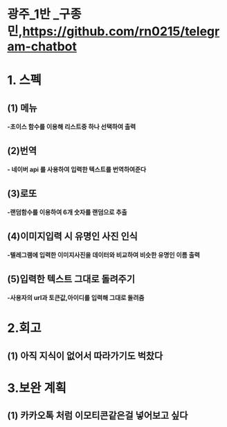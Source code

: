# 광주_1반 _구종민,https://github.com/rn0215/telegram-chatbot



# 1. 스펙

## (1) 메뉴

#### -초이스 함수를 이용해 리스트중 하나 선택하여 출력



## (2)번역

#### - 네이버 api 를 사용하여 입력한 텍스트를 번역하여준다



## (3)로또

#### -랜덤함수를 이용하여 6개 숫자를 랜덤으로 추출



## (4)이미지입력 시 유명인 사진 인식

#### -텔레그램에 입력한 이미지사진을 데이터와 비교하여 비슷한 유명인 이름 출력



## (5)입력한 텍스트 그대로 돌려주기

#### -사용자의 url과  토큰값,아이디를 입력해 그대로 돌려줌



# 2.회고

## (1) 아직 지식이 없어서 따라가기도 벅찼다



# 3.보완 계획

## (1) 카카오톡 처럼 이모티콘같은걸 넣어보고 싶다